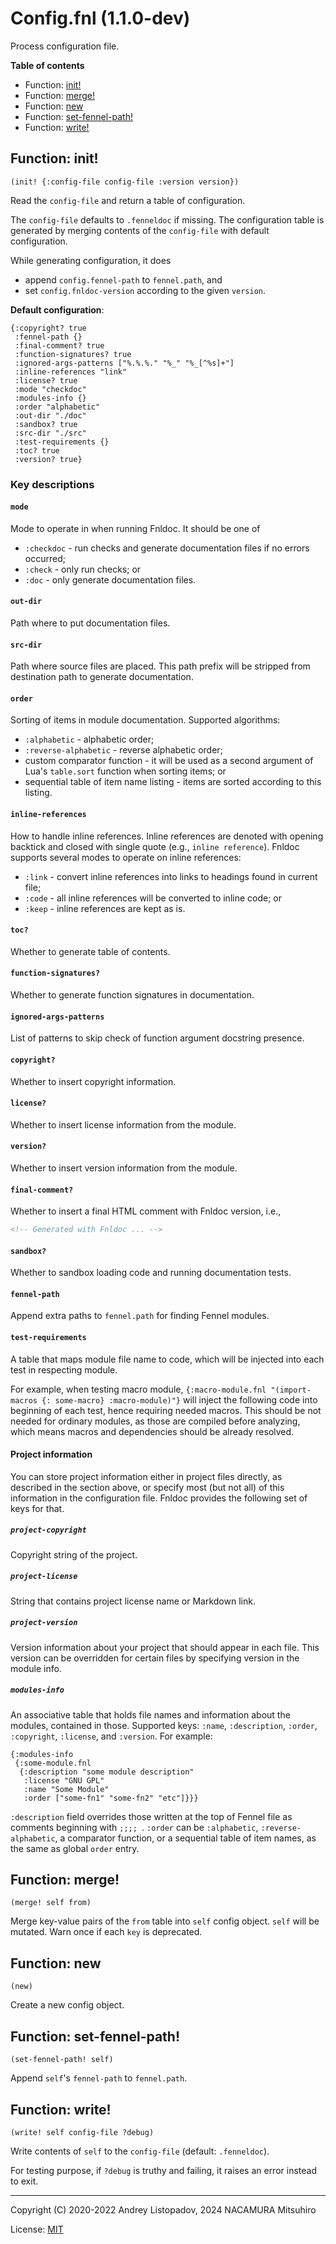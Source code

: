 # Config.fnl (1.1.0-dev)

Process configuration file.

**Table of contents**

- Function: [init!](#function-init)
- Function: [merge!](#function-merge)
- Function: [new](#function-new)
- Function: [set-fennel-path!](#function-set-fennel-path)
- Function: [write!](#function-write)

## Function: init!

```fennel
(init! {:config-file config-file :version version})
```


Read the `config-file` and return a table of configuration.

The `config-file` defaults to `.fenneldoc` if missing. The configuration
table is generated by merging contents of the `config-file` with default
configuration.

While generating configuration, it does

- append `config.fennel-path` to `fennel.path`, and
- set `config.fnldoc-version` according to the given `version`.

**Default configuration**:

``` fennel
{:copyright? true
 :fennel-path {}
 :final-comment? true
 :function-signatures? true
 :ignored-args-patterns ["%.%.%." "%_" "%_[^%s]+"]
 :inline-references "link"
 :license? true
 :mode "checkdoc"
 :modules-info {}
 :order "alphabetic"
 :out-dir "./doc"
 :sandbox? true
 :src-dir "./src"
 :test-requirements {}
 :toc? true
 :version? true}
```

### Key descriptions

#### `mode`

Mode to operate in when running Fnldoc. It should be one of

* `:checkdoc` - run checks and generate documentation files if no errors
  occurred;
* `:check` - only run checks; or
* `:doc` - only generate documentation files.

#### `out-dir`

Path where to put documentation files.

#### `src-dir`

Path where source files are placed. This path prefix will be
stripped from destination path to generate documentation.

#### `order`

Sorting of items in module documentation. Supported algorithms:

* `:alphabetic` - alphabetic order;
* `:reverse-alphabetic` - reverse alphabetic order;
* custom comparator function - it will be used as a second argument of
  Lua's `table.sort` function when sorting items; or
* sequential table of item name listing - items are sorted according to this
  listing.

#### `inline-references`

How to handle inline references. Inline references are denoted with opening
backtick and closed with single quote (e.g., ```inline reference```).
Fnldoc supports several modes to operate on inline references:

* `:link` - convert inline references into links to headings found in
  current file;
* `:code` - all inline references will be converted to inline code; or
* `:keep` - inline references are kept as is.

#### `toc?`

Whether to generate table of contents.

#### `function-signatures?`

Whether to generate function signatures in documentation.

#### `ignored-args-patterns`

List of patterns to skip check of function argument docstring presence.

#### `copyright?`

Whether to insert copyright information.

#### `license?`

Whether to insert license information from the module.

#### `version?`

Whether to insert version information from the module.

#### `final-comment?`

Whether to insert a final HTML comment with Fnldoc version, i.e.,

```html
<!-- Generated with Fnldoc ... -->
```

#### `sandbox?`

Whether to sandbox loading code and running documentation tests.

#### `fennel-path`

Append extra paths to `fennel.path` for finding Fennel modules.

#### `test-requirements`

A table that maps module file name to code, which will be injected into
each test in respecting module.

For example, when testing macro module, `{:macro-module.fnl "(import-macros
{: some-macro} :macro-module)"}` will inject the following code into
beginning of each test, hence requiring needed macros. This should be not
needed for ordinary modules, as those are compiled before analyzing,
which means macros and dependencies should be already resolved.

#### Project information

You can store project information either in project files directly, as
described in the section above, or specify most (but not all) of this
information in the configuration file. Fnldoc provides the following set
of keys for that.

##### `project-copyright`

Copyright string of the project.

##### `project-license`

String that contains project license name or Markdown link.

##### `project-version`

Version information about your project that should appear in each file.
This version can be overridden for certain files by specifying version
in the module info.

##### `modules-info`

An associative table that holds file names and information about the
modules, contained in those. Supported keys: `:name`, `:description`,
`:order`, `:copyright`, `:license`, and `:version`. For example:

```fennel
{:modules-info
 {:some-module.fnl
  {:description "some module description"
   :license "GNU GPL"
   :name "Some Module"
   :order ["some-fn1" "some-fn2" "etc"]}}}
```

`:description` field overrides those written at the top of Fennel file
as comments beginning with `;;;; `.
`:order` can be `:alphabetic`, `:reverse-alphabetic`, a comparator function,
or a sequential table of item names, as the same as global `order` entry.

## Function: merge!

```fennel
(merge! self from)
```

Merge key-value pairs of the `from` table into `self` config object.
`self` will be mutated. Warn once if each `key` is deprecated.

## Function: new

```fennel
(new)
```

Create a new config object.

## Function: set-fennel-path!

```fennel
(set-fennel-path! self)
```

Append `self`'s `fennel-path` to `fennel.path`.

## Function: write!

```fennel
(write! self config-file ?debug)
```

Write contents of `self` to the `config-file` (default: `.fenneldoc`).

For testing purpose, if `?debug` is truthy and failing, it raises an error
instead to exit.

---

Copyright (C) 2020-2022 Andrey Listopadov, 2024 NACAMURA Mitsuhiro

License: [MIT](https://git.sr.ht/~m15a/fnldoc/tree/main/item/LICENSE)

<!-- Generated with Fnldoc 1.1.0-dev
     https://sr.ht/~m15a/fnldoc/ -->
